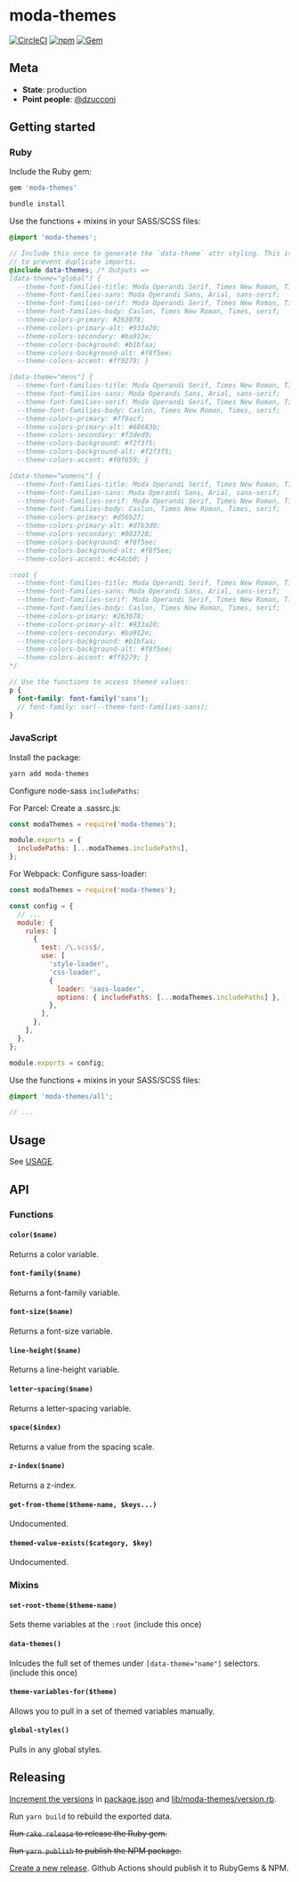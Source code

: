 # moda-themes

[![CircleCI](https://img.shields.io/circleci/build/github/ModaOperandi/moda-themes?token=51b1595bd3dac6aa321b052adfc4595cc79910d6)](https://circleci.com/gh/ModaOperandi/moda-themes) [![npm](https://img.shields.io/npm/v/moda-themes)](https://www.npmjs.com/package/moda-themes) [![Gem](https://img.shields.io/gem/v/moda-themes)](https://rubygems.org/gems/moda-themes)

## Meta

- **State**: production
- **Point people**: [@dzucconi](https://github.com/dzucconi)

## Getting started

### Ruby

Include the Ruby gem:

```ruby
gem 'moda-themes'
```

```sh
bundle install
```

Use the functions + mixins in your SASS/SCSS files:

```scss
@import 'moda-themes';

// Include this once to generate the `data-theme` attr styling. This is not auto-included
// to prevent duplicate imports.
@include data-themes; /* Outputs =>
[data-theme="global"] {
  --theme-font-families-title: Moda Operandi Serif, Times New Roman, Times, serif;
  --theme-font-families-sans: Moda Operandi Sans, Arial, sans-serif;
  --theme-font-families-serif: Moda Operandi Serif, Times New Roman, Times, serif;
  --theme-font-families-body: Caslon, Times New Roman, Times, serif;
  --theme-colors-primary: #263078;
  --theme-colors-primary-alt: #933a20;
  --theme-colors-secondary: #ba912e;
  --theme-colors-background: #b1bfaa;
  --theme-colors-background-alt: #f8f5ee;
  --theme-colors-accent: #ff9279; }

[data-theme="mens"] {
  --theme-font-families-title: Moda Operandi Serif, Times New Roman, Times, serif;
  --theme-font-families-sans: Moda Operandi Sans, Arial, sans-serif;
  --theme-font-families-serif: Moda Operandi Serif, Times New Roman, Times, serif;
  --theme-font-families-body: Caslon, Times New Roman, Times, serif;
  --theme-colors-primary: #7f9acf;
  --theme-colors-primary-alt: #68683b;
  --theme-colors-secondary: #f3ded9;
  --theme-colors-background: #f2f3f5;
  --theme-colors-background-alt: #f2f3f5;
  --theme-colors-accent: #f0f659; }

[data-theme="womens"] {
  --theme-font-families-title: Moda Operandi Serif, Times New Roman, Times, serif;
  --theme-font-families-sans: Moda Operandi Sans, Arial, sans-serif;
  --theme-font-families-serif: Moda Operandi Serif, Times New Roman, Times, serif;
  --theme-font-families-body: Caslon, Times New Roman, Times, serif;
  --theme-colors-primary: #d56b27;
  --theme-colors-primary-alt: #d7b3d0;
  --theme-colors-secondary: #003728;
  --theme-colors-background: #f8f5ee;
  --theme-colors-background-alt: #f8f5ee;
  --theme-colors-accent: #c44cb0; }

:root {
  --theme-font-families-title: Moda Operandi Serif, Times New Roman, Times, serif;
  --theme-font-families-sans: Moda Operandi Sans, Arial, sans-serif;
  --theme-font-families-serif: Moda Operandi Serif, Times New Roman, Times, serif;
  --theme-font-families-body: Caslon, Times New Roman, Times, serif;
  --theme-colors-primary: #263078;
  --theme-colors-primary-alt: #933a20;
  --theme-colors-secondary: #ba912e;
  --theme-colors-background: #b1bfaa;
  --theme-colors-background-alt: #f8f5ee;
  --theme-colors-accent: #ff9279; }
*/

// Use the functions to access themed values:
p {
  font-family: font-family('sans');
  // font-family: var(--theme-font-families-sans);
}
```

### JavaScript

Install the package:

```sh
yarn add moda-themes
```

Configure node-sass `includePaths`:

For Parcel: Create a .sassrc.js:

```javascript
const modaThemes = require('moda-themes');

module.exports = {
  includePaths: [...modaThemes.includePaths],
};
```

For Webpack: Configure sass-loader:

```javascript
const modaThemes = require('moda-themes');

const config = {
  // ...
  module: {
    rules: [
      {
        test: /\.scss$/,
        use: [
          'style-loader',
          'css-loader',
          {
            loader: 'sass-loader',
            options: { includePaths: [...modaThemes.includePaths] },
          },
        ],
      },
    ],
  },
};

module.exports = config;
```

Use the functions + mixins in your SASS/SCSS files:

```scss
@import 'moda-themes/all';

// ...
```

## Usage

See [USAGE](USAGE.md).

## API

### Functions

#### `color($name)`

Returns a color variable.

#### `font-family($name)`

Returns a font-family variable.

#### `font-size($name)`

Returns a font-size variable.

#### `line-height($name)`

Returns a line-height variable.

#### `letter-spacing($name)`

Returns a letter-spacing variable.

#### `space($index)`

Returns a value from the spacing scale.

#### `z-index($name)`

Returns a z-index.

#### `get-from-theme($theme-name, $keys...)`

Undocumented.

#### `themed-value-exists($category, $key)`

Undocumented.

### Mixins

#### `set-root-theme($theme-name)`

Sets theme variables at the `:root` (include this once)

#### `data-themes()`

Inlcudes the full set of themes under `[data-theme="name"]` selectors. (include this once)

#### `theme-variables-for($theme)`

Allows you to pull in a set of themed variables manually.

#### `global-styles()`

Pulls in any global styles.

## Releasing

[Increment the versions](https://semver.org/) in [package.json](package.json) and [lib/moda-themes/version.rb](lib/moda-themes/version.rb).

Run `yarn build` to rebuild the exported data.

<strike>Run `rake release` to release the Ruby gem.</strike>

<strike>Run `yarn publish` to publish the NPM package.</strike>

[Create a new release](https://github.com/ModaOperandi/moda-themes/releases/new). Github Actions should publish it to RubyGems & NPM.

